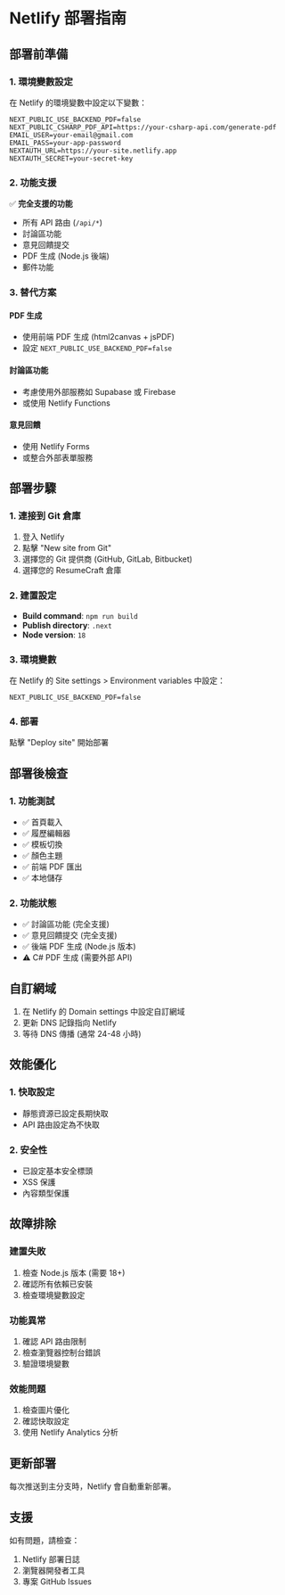 # Netlify 部署指南

## 部署前準備

### 1. 環境變數設定
在 Netlify 的環境變數中設定以下變數：

```
NEXT_PUBLIC_USE_BACKEND_PDF=false
NEXT_PUBLIC_CSHARP_PDF_API=https://your-csharp-api.com/generate-pdf
EMAIL_USER=your-email@gmail.com
EMAIL_PASS=your-app-password
NEXTAUTH_URL=https://your-site.netlify.app
NEXTAUTH_SECRET=your-secret-key
```

### 2. 功能支援

✅ **完全支援的功能**
- 所有 API 路由 (`/api/*`)
- 討論區功能
- 意見回饋提交
- PDF 生成 (Node.js 後端)
- 郵件功能

### 3. 替代方案

#### PDF 生成
- 使用前端 PDF 生成 (html2canvas + jsPDF)
- 設定 `NEXT_PUBLIC_USE_BACKEND_PDF=false`

#### 討論區功能
- 考慮使用外部服務如 Supabase 或 Firebase
- 或使用 Netlify Functions

#### 意見回饋
- 使用 Netlify Forms
- 或整合外部表單服務

## 部署步驟

### 1. 連接到 Git 倉庫
1. 登入 Netlify
2. 點擊 "New site from Git"
3. 選擇您的 Git 提供商 (GitHub, GitLab, Bitbucket)
4. 選擇您的 ResumeCraft 倉庫

### 2. 建置設定
- **Build command**: `npm run build`
- **Publish directory**: `.next`
- **Node version**: `18`

### 3. 環境變數
在 Netlify 的 Site settings > Environment variables 中設定：
```
NEXT_PUBLIC_USE_BACKEND_PDF=false
```

### 4. 部署
點擊 "Deploy site" 開始部署

## 部署後檢查

### 1. 功能測試
- ✅ 首頁載入
- ✅ 履歷編輯器
- ✅ 模板切換
- ✅ 顏色主題
- ✅ 前端 PDF 匯出
- ✅ 本地儲存

### 2. 功能狀態
- ✅ 討論區功能 (完全支援)
- ✅ 意見回饋提交 (完全支援)
- ✅ 後端 PDF 生成 (Node.js 版本)
- ⚠️ C# PDF 生成 (需要外部 API)

## 自訂網域

1. 在 Netlify 的 Domain settings 中設定自訂網域
2. 更新 DNS 記錄指向 Netlify
3. 等待 DNS 傳播 (通常 24-48 小時)

## 效能優化

### 1. 快取設定
- 靜態資源已設定長期快取
- API 路由設定為不快取

### 2. 安全性
- 已設定基本安全標頭
- XSS 保護
- 內容類型保護

## 故障排除

### 建置失敗
1. 檢查 Node.js 版本 (需要 18+)
2. 確認所有依賴已安裝
3. 檢查環境變數設定

### 功能異常
1. 確認 API 路由限制
2. 檢查瀏覽器控制台錯誤
3. 驗證環境變數

### 效能問題
1. 檢查圖片優化
2. 確認快取設定
3. 使用 Netlify Analytics 分析

## 更新部署

每次推送到主分支時，Netlify 會自動重新部署。

## 支援

如有問題，請檢查：
1. Netlify 部署日誌
2. 瀏覽器開發者工具
3. 專案 GitHub Issues 